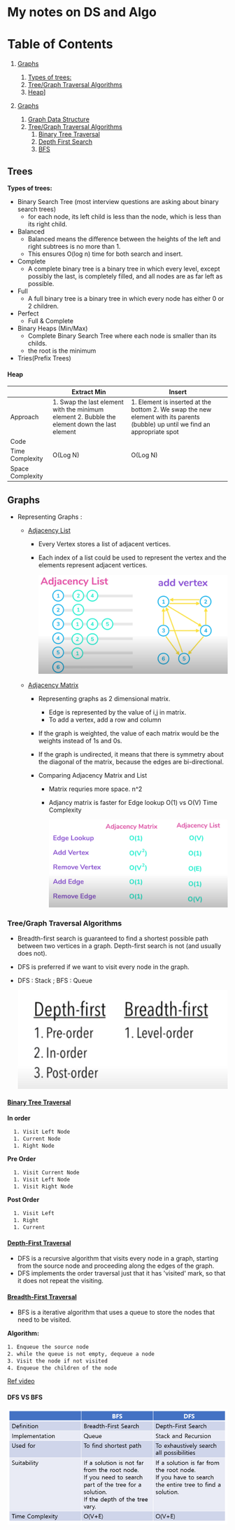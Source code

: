 # My notes on DS and Algo

# Table of Contents

1. [Graphs](#Graphs)

   1. [Types of trees:](#tts)
   1. [Tree/Graph Traversal Algorithms](#traversal)
   1. [Heap](#heap)]

1. [Graphs](#Graphs)
   1. [Graph Data Structure](#gds)
   1. [Tree/Graph Traversal Algorithms](#traversal)
      1. [Binary Tree Traversal](#btt)
      1. [Depth First Search](#dfs)
      1. [BFS](#bfs)

## Trees

**Types of trees:** <a name="tts"></a>

- Binary Search Tree (most interview questions are asking about binary search trees)
  - for each node, its left child is less than the node, which is less than its right child.
- Balanced
  - Balanced means the difference between the heights of the left and right subtrees is no more than 1.
  - This ensures O(log n) time for both search and insert.
- Complete
  - A complete binary tree is a binary tree in which every level, except possibly the last, is completely filled, and all nodes are as far left as possible.
- Full
  - A full binary tree is a binary tree in which every node has either 0 or 2 children.
- Perfect
  - Full & Complete
- Binary Heaps (Min/Max)
  - Complete Binary Search Tree where each node is smaller than its childs.
  - the root is the minimum
- Tries(Prefix Trees)

#### Heap

|                  | Extract Min                                                                                   | Insert                                                                                                                         |
| ---------------- | --------------------------------------------------------------------------------------------- | ------------------------------------------------------------------------------------------------------------------------------ |
| Approach         | 1. Swap the last element with the minimum element 2. Bubble the element down the last element | 1. Element is inserted at the bottom 2. We swap the new element with its parents (bubble) up until we find an appropriate spot |
| Code             |                                                                                               |                                                                                                                                |
| Time Complexity  | O(Log N)                                                                                      | O(Log N)                                                                                                                       |
| Space Complexity |                                                                                               |                                                                                                                                |

## Graphs

- Representing Graphs : <a name="gds"></a>

  - [Adjacency List](./Datastructure%20and%20Algo%20in%20Golang/adjacency_list.go)

    - Every Vertex stores a list of adjacent vertices.
    - Each index of a list could be used to represent the vertex and the elements represent adjacent vertices.

      ![alt text](./assets/adjacency_list.PNG "functions and pointers")

  - [Adjacency Matrix](./Datastructure%20and%20Algo%20in%20Golang/adjacency_matrix.go)

    - Representing graphs as 2 dimensional matrix.
      - Edge is represented by the value of i,j in matrix.
      - To add a vertex, add a row and column
    - If the graph is weighted, the value of each matrix would be the weights instead of 1s and 0s.
    - If the graph is undirected, it means that there is symmetry about the diagonal of the matrix, because the edges are bi-directional.

    - Comparing Adjacency Matrix and List

      - Matrix requries more space. n^2
      - Adjancy matrix is faster for Edge lookup O(1) vs O(V)
        Time Complexity

        ![alt text](./assets/lmc.PNG "functions and pointers")

### Tree/Graph Traversal Algorithms <a name="traversal"></a>

- Breadth-first search is guaranteed to find a shortest possible path between two vertices in a graph. Depth-first search is not (and usually does not).
- DFS is preferred if we want to visit every node in the graph.
- DFS : Stack ; BFS : Queue

  ![alt text](./assets/bfsdfsio.PNG "functions and pointers")

#### [Binary Tree Traversal](./Datastructure%20and%20Algo%20in%20Golang/tree_traversal.go) <a name="btt"></a>

**In order**

      1. Visit Left Node
      1. Current Node
      1. Right Node

**Pre Order**

      1. Visit Current Node
      1. Visit Left Node
      1. Visit Right Node

**Post Order**

      1. Visit Left
      1. Right
      1. Current

#### [Depth-First Traversal](./Datastructure%20and%20Algo%20in%20Golang/graph_search.go) <a name="dfs"></a>

- DFS is a recursive algorithm that visits every node in a graph, starting from the source node and proceeding along the edges of the graph.
- DFS implements the order traversal just that it has 'visited' mark, so that it does not repeat the visiting.

#### [Breadth-First Traversal](<(./Datastructure%20and%20Algo%20in%20Golang/graph_search.go)>) <a name="bfs"></a>

- BFS is a iterative algorithm that uses a queue to store the nodes that need to be visited.

**Algorithm:**
```
1. Enqueue the source node 
2. while the queue is not empty, dequeue a node
3. Visit the node if not visited
4. Enqueue the children of the node
```
[Ref video](https://www.youtube.com/watch?v=QRq6p9s8NVg&ab_channel=GoGATEIIT)
#### DFS VS BFS
  ![alt text](./assets/3graph1.png "functions and pointers")
